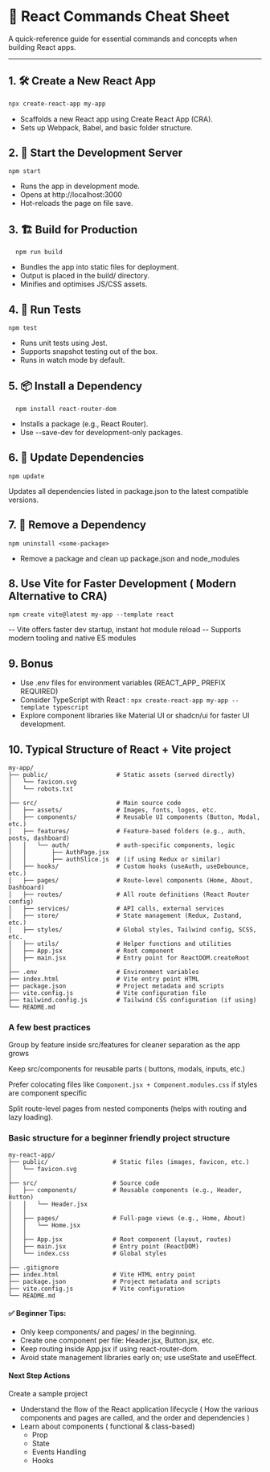 # 🚀 React Commands Cheat Sheet

A quick-reference guide for essential commands and concepts when building React apps.

---

## 1. 🛠️ Create a New React App

```bash
npx create-react-app my-app
```
- Scaffolds a new React app using Create React App (CRA).
- Sets up Webpack, Babel, and basic folder structure.

## 2. 🚀 Start the Development Server
```
npm start
```
- Runs the app in development mode.
- Opens at http://localhost:3000
- Hot-reloads the page on file save.

## 3. 🏗️ Build for Production
```
  npm run build
```
- Bundles the app into static files for deployment.
- Output is placed in the build/ directory.
- Minifies and optimises JS/CSS assets.

## 4. 🧪 Run Tests
```
npm test
```
- Runs unit tests using Jest.
- Supports snapshot testing out of the box.
- Runs in watch mode by default.

## 5. 📦 Install a Dependency
```
  npm install react-router-dom
```
- Installs a package (e.g., React Router).
- Use --save-dev for development-only packages.

## 6. 🔄 Update Dependencies
```
npm update
```
Updates all dependencies listed in package.json to the latest compatible versions.

## 7. 🧹 Remove a Dependency
```
npm uninstall <some-package>
```
- Remove a package and clean up package.json and node_modules

## 8. Use Vite for Faster Development ( Modern Alternative to CRA)
```
npm create vite@latest my-app --template react
```
-- Vite offers faster dev startup, instant hot module reload
-- Supports modern tooling and native ES modules

## 9. Bonus 
- Use .env files for environment variables (REACT_APP_ PREFIX REQUIRED)
- Consider TypeScript with React : ``` npx create-react-app my-app --template typescript ```
- Explore component libraries like Material UI or shadcn/ui for faster UI development.

## 10. Typical Structure of React + Vite project
```
my-app/
├── public/                   # Static assets (served directly)
│   └── favicon.svg
│   └── robots.txt
│
├── src/                      # Main source code
│   ├── assets/               # Images, fonts, logos, etc.
│   ├── components/           # Reusable UI components (Button, Modal, etc.)
│   ├── features/             # Feature-based folders (e.g., auth, posts, dashboard)
│   │   └── auth/             # auth-specific components, logic
│   │       ├── AuthPage.jsx
│   │       ├── authSlice.js  # (if using Redux or similar)
│   ├── hooks/                # Custom hooks (useAuth, useDebounce, etc.)
│   ├── pages/                # Route-level components (Home, About, Dashboard)
│   ├── routes/               # All route definitions (React Router config)
│   ├── services/             # API calls, external services
│   ├── store/                # State management (Redux, Zustand, etc.)
│   ├── styles/               # Global styles, Tailwind config, SCSS, etc.
│   ├── utils/                # Helper functions and utilities
│   ├── App.jsx               # Root component
│   ├── main.jsx              # Entry point for ReactDOM.createRoot
│
├── .env                      # Environment variables
├── index.html                # Vite entry point HTML
├── package.json              # Project metadata and scripts
├── vite.config.js            # Vite configuration file
├── tailwind.config.js        # Tailwind CSS configuration (if using)
└── README.md

```
### A few best practices 
Group by feature inside src/features for cleaner separation as the app grows

Keep src/components for reusable parts ( buttons, modals, inputs, etc.)

Prefer colocating files like ```Component.jsx + Component.modules.css``` if styles are component specific

Split route-level pages from nested components (helps with routing and lazy loading).

### Basic structure for a beginner friendly project structure
```
my-react-app/
├── public/                  # Static files (images, favicon, etc.)
│   └── favicon.svg
│
├── src/                     # Source code
│   ├── components/          # Reusable components (e.g., Header, Button)
│   │   └── Header.jsx
│   │
│   ├── pages/               # Full-page views (e.g., Home, About)
│   │   └── Home.jsx
│   │
│   ├── App.jsx              # Root component (layout, routes)
│   ├── main.jsx             # Entry point (ReactDOM)
│   └── index.css            # Global styles
│
├── .gitignore
├── index.html               # Vite HTML entry point
├── package.json             # Project metadata and scripts
├── vite.config.js           # Vite configuration
└── README.md
```

#### ✅ Beginner Tips:

- Only keep components/ and pages/ in the beginning.
- Create one component per file: Header.jsx, Button.jsx, etc.
- Keep routing inside App.jsx if using react-router-dom.
- Avoid state management libraries early on; use useState and useEffect.

#### Next Step Actions
Create a sample project 
- Understand the flow of the React application lifecycle ( How the various components and pages are called, and the order and dependencies )
- Learn about components ( functional & class-based)
    - Prop
    - State
    - Events Handling
    - Hooks
